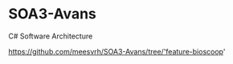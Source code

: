 # SOA3-Avans
C# Software Architecture

https://github.com/meesvrh/SOA3-Avans/tree/'feature-bioscoop'